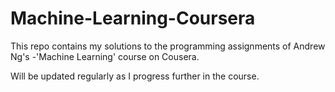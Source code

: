 # Machine-Learning-Coursera
This repo contains my solutions to the programming assignments of Andrew Ng's -'Machine Learning' course on Cousera. 

Will be updated regularly as I progress further in the course.
